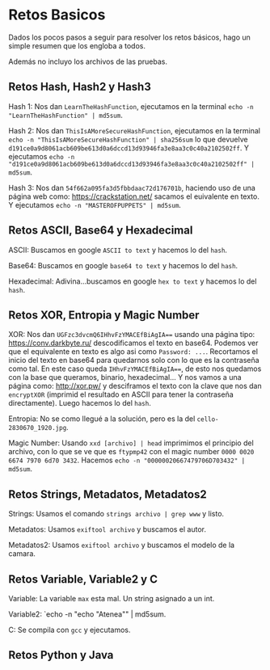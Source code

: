 # Retos Basicos
Dados los pocos pasos a seguir para resolver los retos básicos, hago un simple resumen que los engloba a todos.  

Además no incluyo los archivos de las pruebas.  

## Retos Hash, Hash2 y Hash3
Hash 1: Nos dan `LearnTheHashFunction`, ejecutamos en la terminal `echo -n "LearnTheHashFunction" | md5sum`.  

Hash 2: Nos dan `ThisIsAMoreSecureHashFunction`, ejecutamos en la terminal `echo -n "ThisIsAMoreSecureHashFunction" | sha256sum` lo que devuelve `d191ce0a9d8061acb609be613d0a6dccd13d93946fa3e8aa3c0c40a2102502ff`. Y ejecutamos `echo -n "d191ce0a9d8061acb609be613d0a6dccd13d93946fa3e8aa3c0c40a2102502ff" | md5sum`.  

Hash 3: Nos dan `54f662a095fa3d5fbbdaac72d176701b`, haciendo uso de una página web como: https://crackstation.net/ sacamos el euivalente en texto. Y ejecutamos `echo -n "MASTEROFPUPPETS" | md5sum`.  

## Retos ASCII, Base64 y Hexadecimal
ASCII: Buscamos en google `ASCII to text` y hacemos lo del `hash`.  

Base64: Buscamos en google `base64 to text` y hacemos lo del `hash`.  

Hexadecimal: Adivina...buscamos en google `hex to text` y hacemos lo del `hash`.  

## Retos XOR, Entropia y Magic Number
XOR: Nos dan `UGFzc3dvcmQ6IHhvFzYMACEfBiAgIA==` usando una página tipo: https://conv.darkbyte.ru/ descodificamos el texto en base64. Podemos ver que el equivalente en texto es algo asi como `Password: ...`. Recortamos el inicio del texto en base64 para quedarnos solo con lo que es la contraseña como tal. En este caso queda `IHhvFzYMACEfBiAgIA==`, de esto nos quedamos con la base que queramos, binario, hexadecimal... Y nos vamos a una página como: http://xor.pw/ y desciframos el texto con la clave que nos dan `encryptXOR` (imprimid el resultado en ASCII para tener la contraseña directamente). Luego hacemos lo del `hash`.  

Entropia: No se como llegué a la solución, pero es la del `cello-2830670_1920.jpg`.  

Magic Number: Usando `xxd [archivo] | head` imprimimos el principio del archivo, con lo que se ve que es `ftypmp42` con el magic number `0000 0020 6674 7970 6d70 3432`. Hacemos `echo -n "00000020667479706D703432" | md5sum`.  

## Retos Strings, Metadatos, Metadatos2
Strings: Usamos el comando `strings archivo | grep www` y listo.  

Metadatos: Usamos `exiftool archivo` y buscamos el autor.  

Metadatos2: Usamos `exiftool archivo` y buscamos el modelo de la camara.

## Retos Variable, Variable2 y C
Variable: La variable `max` esta mal. Un string asignado a un int.  

Variable2: `echo -n "echo \"Atenea\"" | md5sum.  

C: Se compila con `gcc` y ejecutamos.

## Retos Python y Java
